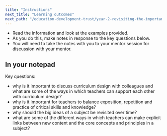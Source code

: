 ```yaml
---
title: "Instructions"
next_title: "Learning outcomes"
next_path: "/education-development-trust/year-2-revisiting-the-importance-of-subject-and-curriculum-knowledge/spring-week-1-ect-learning-outcomes"
---
```


- Read the information and look at the examples provided.
- As you do this, make notes in response to the key questions below.
- You will need to take the notes with you to your mentor session for discussion with your mentor.

## In your notepad

Key questions:

- why is it important to discuss curriculum design with colleagues and what
  are some of the ways in which teachers can support each other with
  curriculum design?
- why is it important for teachers to balance exposition, repetition and
  practice of critical skills and knowledge?
- why should the big ideas of a subject be revisited over time?
- what are some of the different ways in which teachers can make explicit
  links between new content and the core concepts and principles in a
  subject?
